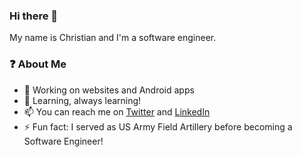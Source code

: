 ### Hi there 👋
My name is Christian and I'm a software engineer.

### ❓ About Me
- 🐝 Working on websites and Android apps
- 🌱 Learning, always learning!
- 📫 You can reach me on [Twitter](1) and [LinkedIn](2)
- ⚡ Fun fact: I served as US Army Field Artillery before becoming a Software Engineer!

<!--
**ckn00b/ckn00b** is a ✨ _special_ ✨ repository because its `README.md` (this file) appears on your GitHub profile.
-->

<!-- Links -->
[1]: https://twitter.com/ckn00b
[2]: https://linkedin.com/in/cknew
